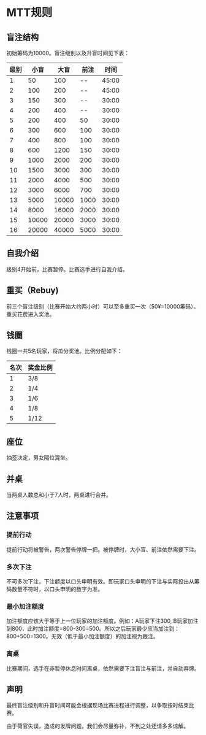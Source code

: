 # MTT规则
## 盲注结构
初始筹码为10000。盲注级别以及升盲时间见下表：

| 级别 | 小盲  | 大盲  | 前注 | 时间  |
|-------|-------|-------|------|-------|
| 1     | 50    | 100   | --   | 45:00 |
| 2     | 100   | 200   | --   | 45:00 |
| 3     | 150   | 300   | --   | 30:00 |
| 4     | 200   | 400   | --   | 30:00 |
| 5     | 200   | 400   | 50   | 30:00 |
| 6     | 300   | 600   | 100  | 30:00 |
| 7     | 400   | 800   | 100  | 30:00 |
| 8     | 600   | 1200  | 150  | 30:00 |
| 9     | 1000  | 2000  | 200  | 30:00 |
| 10    | 1500  | 3000  | 300  | 30:00 |
| 11    | 2000  | 4000  | 500  | 30:00 |
| 12    | 3000  | 6000  | 700  | 30:00 |
| 13    | 5000  | 10000 | 1000 | 30:00 |
| 14    | 8000  | 16000 | 2000 | 30:00 |
| 15    | 10000 | 20000 | 3000 | 30:00 |
| 16    | 20000 | 40000 | 5000 | 30:00 |

## 自我介绍
级别4开始前，比赛暂停。比赛选手进行自我介绍。
## 重买（Rebuy)
前三个盲注级别（比赛开始大约两小时）可以至多重买一次（50¥=10000筹码）。重买花费进入奖池。
## 钱圈
钱圈一共5名玩家，将瓜分奖池。比例分配如下：

| 名次 | 奖金比例 |
|------|----------|
| 1    | 3/8      |
| 2    | 1/4      |
| 3    | 1/6      |
| 4    | 1/8      |
| 5    | 1/12     |

## 座位
抽签决定，男女隔位混坐。
## 并桌
当两桌人数总和小于7人时，两桌进行合并。
## 注意事项
### 提前行动

提前行动将被警告，两次警告停牌一把。被停牌时，大小盲、前注依然需要下注。

### 多次下注
不可多次下注，下注额度以口头申明有效。即玩家口头申明的下注与实际投出从筹码数量不符时，以口头申明的数字为准。

### 最小加注额度
加注额度应该大于等于上一位玩家的加注额度。例如：A玩家下注300, B玩家加注到800，此时加注额度=800-300=500。所以之后玩家最少应当加注到：800+500=1300。无效（低于最小加注额度）的加注视为跟注。

### 离桌
比赛期间，选手在非暂停休息时间离桌，依然需要下注盲注与前注，并自动弃牌。
## 声明
最终盲注级别和升盲时间可能会根据现场比赛进程进行调整，以争取按时结束比赛。

由于荷官失误，造成的发牌问题，我们会尽量弥补，不到之处还请多多谅解。
